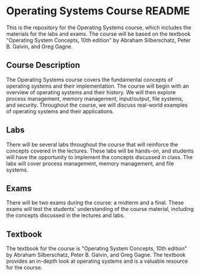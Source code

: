 # Operating Systems Course README
This is the repository for the Operating Systems course, which includes the materials for the labs and exams. The course will be based on the textbook "Operating System Concepts, 10th edition" by Abraham Silberschatz, Peter B. Galvin, and Greg Gagne.

## Course Description
The Operating Systems course covers the fundamental concepts of operating systems and their implementation. The course will begin with an overview of operating systems and their history. We will then explore process management, memory management, input/output, file systems, and security. Throughout the course, we will discuss real-world examples of operating systems and their applications.

## Labs
There will be several labs throughout the course that will reinforce the concepts covered in the lectures. These labs will be hands-on, and students will have the opportunity to implement the concepts discussed in class. The labs will cover process management, memory management, and file systems.

## Exams
There will be two exams during the course: a midterm and a final. These exams will test the students' understanding of the course material, including the concepts discussed in the lectures and labs.

## Textbook
The textbook for the course is "Operating System Concepts, 10th edition" by Abraham Silberschatz, Peter B. Galvin, and Greg Gagne. The textbook provides an in-depth look at operating systems and is a valuable resource for the course.
